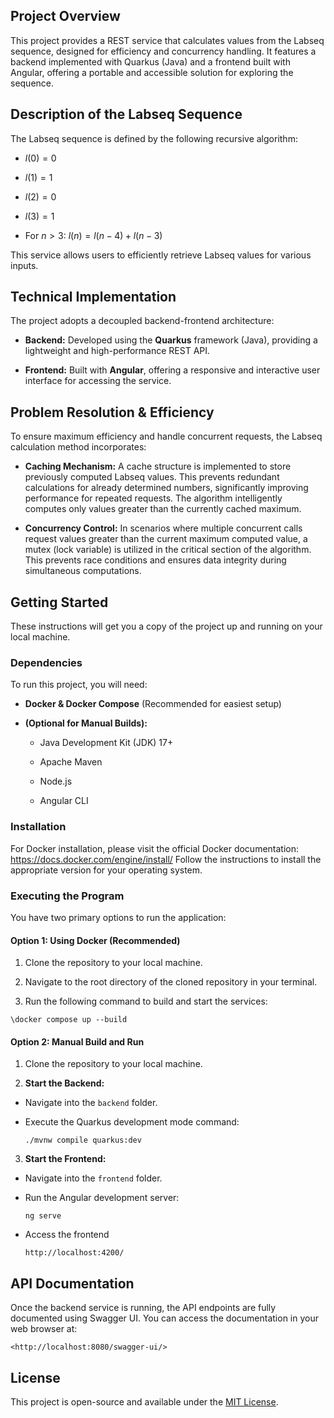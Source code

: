 ## Project Overview

This project provides a REST service that calculates values from the Labseq sequence, designed for efficiency and concurrency handling. It features a backend implemented with Quarkus (Java) and a frontend built with Angular, offering a portable and accessible solution for exploring the sequence.

## Description of the Labseq Sequence

The Labseq sequence is defined by the following recursive algorithm:

* $l(0) = 0$

* $l(1) = 1$

* $l(2) = 0$

* $l(3) = 1$

* For $n > 3$: $l(n) = l(n-4) + l(n-3)$

This service allows users to efficiently retrieve Labseq values for various inputs.

## Technical Implementation

The project adopts a decoupled backend-frontend architecture:

* **Backend:** Developed using the **Quarkus** framework (Java), providing a lightweight and high-performance REST API.

* **Frontend:** Built with **Angular**, offering a responsive and interactive user interface for accessing the service.

## Problem Resolution & Efficiency

To ensure maximum efficiency and handle concurrent requests, the Labseq calculation method incorporates:

* **Caching Mechanism:** A cache structure is implemented to store previously computed Labseq values. This prevents redundant calculations for already determined numbers, significantly improving performance for repeated requests. The algorithm intelligently computes only values greater than the currently cached maximum.

* **Concurrency Control:** In scenarios where multiple concurrent calls request values greater than the current maximum computed value, a mutex (lock variable) is utilized in the critical section of the algorithm. This prevents race conditions and ensures data integrity during simultaneous computations.


## Getting Started

These instructions will get you a copy of the project up and running on your local machine.

### Dependencies

To run this project, you will need:

* **Docker & Docker Compose** (Recommended for easiest setup)

* **(Optional for Manual Builds):**

  * Java Development Kit (JDK) 17+

  * Apache Maven

  * Node.js

  * Angular CLI

### Installation

For Docker installation, please visit the official Docker documentation:
<https://docs.docker.com/engine/install/>
Follow the instructions to install the appropriate version for your operating system.

### Executing the Program

You have two primary options to run the application:

#### Option 1: Using Docker (Recommended)

1. Clone the repository to your local machine.

2. Navigate to the root directory of the cloned repository in your terminal.

3. Run the following command to build and start the services:
```
\docker compose up --build
```
#### Option 2: Manual Build and Run

1. Clone the repository to your local machine.

2. **Start the Backend:**

* Navigate into the `backend` folder.

* Execute the Quarkus development mode command:

  ```
  ./mvnw compile quarkus:dev
  
  ```

3. **Start the Frontend:**

* Navigate into the `frontend` folder.

* Run the Angular development server:

  ```
  ng serve
  
  ```
* Access the frontend
  ```
  http://localhost:4200/
  ```


## API Documentation

Once the backend service is running, the API endpoints are fully documented using Swagger UI. You can access the documentation in your web browser at:
  ```
  <http://localhost:8080/swagger-ui/>
  ```

## License

This project is open-source and available under the [MIT License](https://opensource.org/licenses/MIT).
